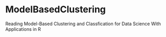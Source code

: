 # ModelBasedClustering
Reading Model-Based Clustering and Classfication for Data Science With Applications in R
